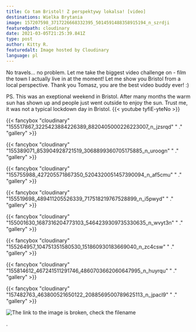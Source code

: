 ```yaml
---
title: Co tam Bristol! Z perspektywy lokalsa! [video]
destinations: Wielka Brytania
image: 157207598_3717226668332395_5014591488358915194_n_szrdji
featuredpath: cloudinary
date: 2021-03-05T21:25:39.841Z
type: post
author: Kitty R.
featuredalt: Image hosted by Cloudinary
language: pl
---
```

No travels... no problem. Let me take the biggest video challenge on - film the town I actually live in at the moment! Let me show you Bristol from a local perspective. Thank you Tomasz, you are the best video buddy ever! :)

PS. This was an exeptional weekend in Bristol. After many months the warm sun has shown up and people just went outside to enjoy the sun. Trust me, it was not a typical lockdown day in Bristol.
{{< youtube tyfiE-yteNo >}}

{{< fancybox "cloudinary" "155517867_3225423884226389_8820405000226223007_n_jzsrqd" " ." "gallery" >}}

{{< fancybox "cloudinary" "155389071_853904928721519_3068899360705175885_n_uroogn" " ." "gallery" >}}

{{< fancybox "cloudinary" "155755988_427205571867350_5204320051457390094_n_af5cmu" " ." "gallery" >}}

{{< fancybox "cloudinary" "155519698_489411205526339_717518219767528899_n_i5pwyd" " ." "gallery" >}}

{{< fancybox "cloudinary" "155001630_1687316204773103_5464239309735330635_n_wvyt3n" " ." "gallery" >}}

{{< fancybox "cloudinary" "155264957_104751351580530_151860930183669040_n_zc4csw" " ." "gallery" >}}

{{< fancybox "cloudinary" "155814612_467241511291746_4860703662060647995_n_huyrqu" " ." "gallery" >}}

{{< fancybox "cloudinary" "157482763_463800521650122_2088569500789625113_n_jpacl9" " ." "gallery" >}}

![The link to the image is broken, check the filename](https://res.cloudinary.com/dkdpqgjhi/image/upload/c_scale,w_600/157482763_463800521650122_2088569500789625113_n_jpacl9)

.

<!--EndFragment-->
